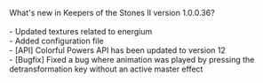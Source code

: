 What's new in Keepers of the Stones II version 1.0.0.36?<br/>
<br />- Updated textures related to energium
<br />- Added configuration file
<br />- [API] Colorful Powers API has been updated to version 12
<br />- [Bugfix] Fixed a bug where animation was played by pressing the detransformation key without an active master effect